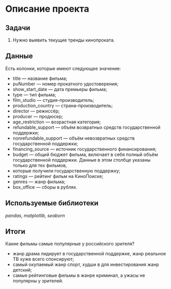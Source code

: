 # Описание проекта
## Задачи
1. Нужно выявить текущие тренды кинопроката.

## Данные
Есть колонки, которые имеют следующее значение: 
- title — название фильма;
- puNumber — номер прокатного удостоверения;
- show_start_date — дата премьеры фильма;
- type — тип фильма;
- film_studio — студия-производитель;
- production_country — страна-производитель;
- director — режиссёр;
- producer — продюсер;
- age_restriction — возрастная категория;
- refundable_support — объём возвратных средств государственной поддержки;
- nonrefundable_support — объём невозвратных средств государственной поддержки;
- financing_source — источник государственного финансирования;
- budget — общий бюджет фильма, включает в себя полный объём государственной поддержки. Данные в этом столбце указаны только для тех   фильмов,
- которые получили государственную поддержку;
- ratings — рейтинг фильм на КиноПоиске;
- genres — жанр фильма;
- box_office — сборы в рублях.
  
## Используемые библиотеки
*pandas, matplotlib, seaborn*

## Итоги
Какие фильмы самые популярные у российского зрителя?
- жанр драма лидирует в государственной поддержке, жанр реальное ТВ хуже всего спонсируют;
- самый окупаемый жанр спорт, худши в для инвестирования жанр детский;
- самые рейтинговые фильмы в жанре криминал, а ужасы не популярны у зрителей.
